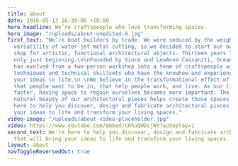 ```yaml
---
title: about
date: 2016-05-13 16:39:00 +10:00
hero_headline: We’re craftspeople who love transforming spaces.
hero_image: "/uploads/about-unedited-8.jpg"
first_text: "We’re boat builders by trade. We were seduced by the weight, feel and
  versatility of water-jet metal cutting, so we decided to start our own metalworks
  shop for artistic, functional architectural objects. Thirteen years later, we’re
  only just beginning.\n\nFounded by Vince and LeaAnne Cassaniti, OceanBlue Living
  has evolved from a two-person workshop into a team of craftspeople with both design
  techniques and technical skillsets who have the knowhow and experience to bring
  your ideas to life.\n \nWe believe in the transformational effect of spaces: spaces
  that people want to be in, that help people work, and live. As our lives become
  faster, having space to regain ourselves becomes more important. The presence and
  natural beauty of our architectural pieces helps create those spaces.\n \nWe're
  here to help you discover, design and fabricate architectural pieces that will bring
  your ideas to life and transform your living spaces."
video-image: "/uploads/about-video-placeholder.jpg"
video: https://www.youtube.com/embed/C6huQHDcjWY?autoplay=1
second_text: We're here to help you discover, design and fabricate architectural pieces
  that will bring your ideas to life and transform your living spaces.
layout: about
navToggleReversedOut: true
---
```


